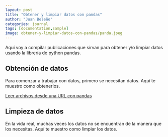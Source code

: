 ```yaml
---
layout: post
title: "Obtener y limpiar datos con pandas"
author: "Juan Beleño"
categories: journal
tags: [documentation,sample]
image: obtener-y-limpiar-datos-con-pandas/panda.jpeg
---
```


Aquí voy a compilar publicaciones que sirvan para obtener y/o limpiar datos usando la librería de python pandas.

## Obtención de datos
Para comenzar a trabajar con datos, primero se necesitan datos. Aquí te muestro como obtenerlos.

[Leer archivos desde una URL con pandas](./leer-archivos-desde-una-url-en-pandas.html)

## Limpieza de datos
En la vida real, muchas veces los datos no se encuentran de la manera que los necesitas. Aquí te muestro como limpiar los datos.
